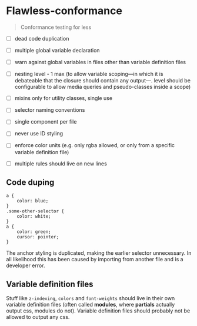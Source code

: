 # Flawless-conformance

> Conformance testing for less

- [ ] dead code duplication
- [ ] multiple global variable declaration
- [ ] warn against global variables in files other than variable definition files
- [ ] nesting level - 1 max (to allow variable scoping—in which it is debateable that the closure should contain any output—. level should be configurable to allow media queries and pseudo-classes inside a scope)
- [ ] mixins only for utility classes, single use
- [ ] selector naming conventions
- [ ] single component per file
- [ ] never use ID styling
- [ ] enforce color units (e.g. only rgba allowed, or only from a specific variable definition file)
- [ ] multiple rules should live on new lines


## Code duping

```
a {
    color: blue;
}
.some-other-selector {
    color: white;
}
a {
    color: green;
    cursor: pointer;
}
```

The anchor styling is duplicated, making the earlier selector unnecessary. In all likelihood this has been caused by importing from another file and is a developer error.

## Variable definition files

Stuff like `z-indexing`, `colors` and `font-weights` should live in their own variable definition files (often called __modules__, where __partials__ actually output css, modules do not). Variable definition files should probably not be allowed to output any css.

